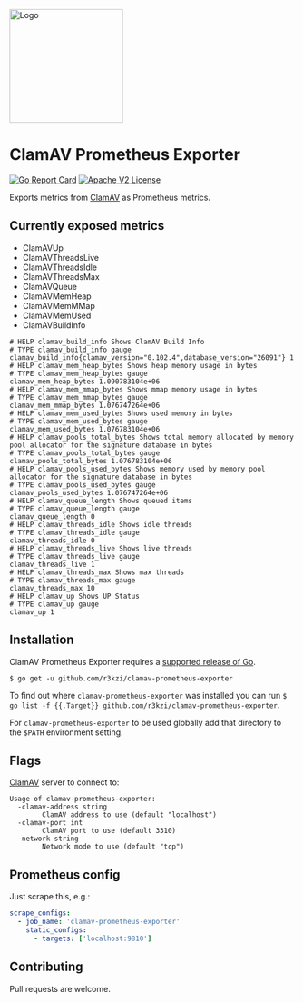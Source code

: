 <p align="left"><img src="https://storage.googleapis.com/gopherizeme.appspot.com/gophers/9e5f19f595edf1bb1a51cb49e4eac9f935c1ec18.png" alt="Logo" height="200"></p>

# ClamAV Prometheus Exporter

[![Go Report Card](https://goreportcard.com/badge/github.com/r3kzi/clamav-prometheus-exporter)](https://goreportcard.com/report/github.com/r3kzi/clamav-prometheus-exporter)
[![Apache V2 License](https://img.shields.io/badge/license-Apache%20V2-blue.svg)](https://github.com/r3kzi/clamav-prometheus-exporter/blob/master/LICENSE)

Exports metrics from [ClamAV](https://www.clamav.net/) as Prometheus metrics.

## Currently exposed metrics

- ClamAVUp
- ClamAVThreadsLive
- ClamAVThreadsIdle
- ClamAVThreadsMax
- ClamAVQueue
- ClamAVMemHeap
- ClamAVMemMMap
- ClamAVMemUsed
- ClamAVBuildInfo

```
# HELP clamav_build_info Shows ClamAV Build Info
# TYPE clamav_build_info gauge
clamav_build_info{clamav_version="0.102.4",database_version="26091"} 1
# HELP clamav_mem_heap_bytes Shows heap memory usage in bytes
# TYPE clamav_mem_heap_bytes gauge
clamav_mem_heap_bytes 1.090783104e+06
# HELP clamav_mem_mmap_bytes Shows mmap memory usage in bytes
# TYPE clamav_mem_mmap_bytes gauge
clamav_mem_mmap_bytes 1.076747264e+06
# HELP clamav_mem_used_bytes Shows used memory in bytes
# TYPE clamav_mem_used_bytes gauge
clamav_mem_used_bytes 1.076783104e+06
# HELP clamav_pools_total_bytes Shows total memory allocated by memory pool allocator for the signature database in bytes
# TYPE clamav_pools_total_bytes gauge
clamav_pools_total_bytes 1.076783104e+06
# HELP clamav_pools_used_bytes Shows memory used by memory pool allocator for the signature database in bytes
# TYPE clamav_pools_used_bytes gauge
clamav_pools_used_bytes 1.076747264e+06
# HELP clamav_queue_length Shows queued items
# TYPE clamav_queue_length gauge
clamav_queue_length 0
# HELP clamav_threads_idle Shows idle threads
# TYPE clamav_threads_idle gauge
clamav_threads_idle 0
# HELP clamav_threads_live Shows live threads
# TYPE clamav_threads_live gauge
clamav_threads_live 1
# HELP clamav_threads_max Shows max threads
# TYPE clamav_threads_max gauge
clamav_threads_max 10
# HELP clamav_up Shows UP Status
# TYPE clamav_up gauge
clamav_up 1
```

## Installation

ClamAV Prometheus Exporter requires a
[supported release of Go](https://golang.org/doc/devel/release.html#policy).

```shell script
$ go get -u github.com/r3kzi/clamav-prometheus-exporter
```

To find out where `clamav-prometheus-exporter` was installed you can run `$ go list -f {{.Target}} github.com/r3kzi/clamav-prometheus-exporter`.

For `clamav-prometheus-exporter` to be used globally add that directory to the `$PATH` environment setting.

## Flags

[ClamAV](https://www.clamav.net/) server to connect to:

```shell script
Usage of clamav-prometheus-exporter:
  -clamav-address string
    	ClamAV address to use (default "localhost")
  -clamav-port int
    	ClamAV port to use (default 3310)
  -network string
        Network mode to use (default "tcp")  	
```

## Prometheus config

Just scrape this, e.g.:

```yaml
scrape_configs:
  - job_name: 'clamav-prometheus-exporter'
    static_configs:
      - targets: ['localhost:9810']
```

## Contributing

Pull requests are welcome.